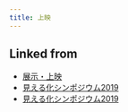 ```yaml
---
title: 上映
---
```



## Linked from

* [展示・上映](/展示・上映)
* [見える化シンポジウム2019](/見える化シンポジウム2019)
* [見える化シンポジウム2019](/見える化シンポジウム2019)


